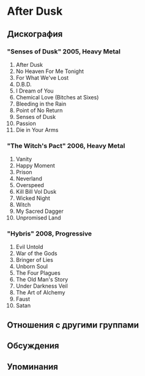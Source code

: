 # After Dusk



## Дискография

### "Senses of Dusk" 2005, Heavy Metal

1.	 After Dusk		 
2.	 No Heaven For Me Tonight		 
3.	 For What We've Lost		 
4.	 D.B.D.		 
5.	 I Dream of You		 
6.	 Chemical Love (Bitches at Sixes)		 
7.	 Bleeding in the Rain		 
8.	 Point of No Return		 
9.	 Senses of Dusk		 
10.	 Passion		 
11.	 Die in Your Arms

### "The Witch's Pact" 2006, Heavy Metal

1.	 Vanity		 
2.	 Happy Moment		 
3.	 Prison		 
4.	 Neverland		 
5.	 Overspeed		 
6.	 Kill Bill Vol Dusk		 
7.	 Wicked Night		 
8.	 Witch		 
9.	 My Sacred Dagger		 
10.	 Unpromised Land

### "Hybris" 2008, Progressive

1.	 Evil Untold		 
2.	 War of the Gods		 
3.	 Bringer of Lies		 
4.	 Unborn Soul		 
5.	 The Four Plagues		 
6.	 The Old Man's Story		 
7.	 Under Darkness Veil		 
8.	 The Art of Alchemy		 
9.	 Faust		 
10.	 Satan


## Отношения с другими группами


## Обсуждения


## Упоминания

